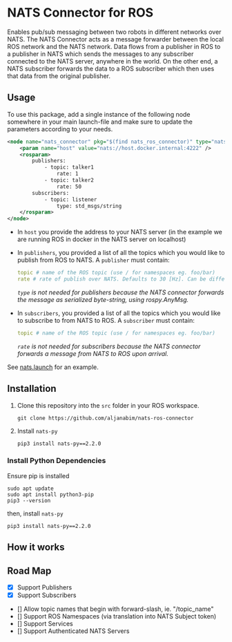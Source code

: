 # NATS Connector for ROS

Enables pub/sub messaging between two robots in different networks over NATS. The NATS Connector acts as a message forwarder between the local ROS network and the NATS network. Data flows from a publisher in ROS to a publisher in NATS which sends the messages to any subscriber connected to the NATS server, anywhere in the world. On the other end, a NATS subscriber forwards the data to a ROS subscriber which then uses that data from the original publisher.

## Usage

To use this package, add a single instance of the following node somewhere in your main launch-file and make sure to update the parameters according to your needs.

```xml
<node name="nats_connector" pkg="$(find nats_ros_connector)" type="nats_connector.py" output="screen">
    <param name="host" value="nats://host.docker.internal:4222" />
    <rosparam>
        publishers:
            - topic: talker1
                rate: 1
            - topic: talker2
                rate: 50
        subscribers:
            - topic: listener
                type: std_msgs/string
    </rosparam>
</node>
```

-   In `host` you provide the address to your NATS server (in the example we are running ROS in docker in the NATS server on localhost)
-   In `publishers`, you provided a list of all the topics which you would like to publish from ROS to NATS. A `publisher` must contain:

    ```yaml
    topic # name of the ROS topic (use / for namespaces eg. foo/bar)
    rate # rate of publish over NATS. Defaults to 30 [Hz]. Can be different from the publish rate of the original ROS topic since the NATS connector stores the last published message in the ROS network when sending it to another NATS client.
    ```

    _`type` is not needed for publishers because the NATS connector forwards the message as serialized byte-string, using rospy.AnyMsg._

-   In `subscribers`, you provided a list of all the topics which you would like to subscribe to from NATS to ROS. A `subscriber` must contain:

    ```yaml
    topic # name of the ROS topic (use / for namespaces eg. foo/bar)
    ```

    _`rate` is not needed for subscribers because the NATS connector forwards a message from NATS to ROS upon arrival._

See [nats.launch](./launch/nats.launch) for an example.

## Installation

1. Clone this repository into the `src` folder in your ROS workspace.

    ```
    git clone https://github.com/aljanabim/nats-ros-connector
    ```

2. Install `nats-py`

    ```
    pip3 install nats-py==2.2.0
    ```

### Install Python Dependencies

Ensure pip is installed

```
sudo apt update
sudo apt install python3-pip
pip3 --version
```

then, install `nats-py`

```
pip3 install nats-py==2.2.0
```

## How it works

## Road Map

-   [x] Support Publishers
-   [x] Support Subscribers
-   [] Allow topic names that begin with forward-slash, ie. "/topic_name"
-   [] Support ROS Namespaces (via translation into NATS Subject token)
-   [] Support Services
-   [] Support Authenticated NATS Servers
